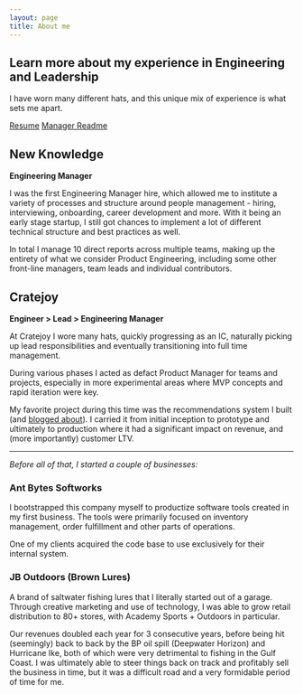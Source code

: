 ```yaml
---
layout: page
title: About me
---
```


<div class="jumbotron">
    <h2 class="">Learn more about my experience in Engineering and Leadership</h2>
    <p>I have worn many different hats, and this unique mix of experience is what sets me apart.</p>
    <a href="/docs/JasonBrownResume.3.3.19.pdf" class="btn btn-info btn-lg" target="_blank">Resume</a>
    <a href="https://managerreadme.com/readme/jasonbrown" class="btn btn-danger btn-lg" target="_blank">Manager Readme</a>
</div>

## New Knowledge
**Engineering Manager**

I was the first Engineering Manager hire, which allowed me to institute a variety of processes and structure around people management - hiring, interviewing, onboarding, career development and more. With it being an early stage startup, I still got chances to implement a lot of different technical structure and best practices as well.

In total I manage 10 direct reports across multiple teams, making up the entirety of what we consider Product Engineering, including some other front-line managers, team leads and individual contributors.

## Cratejoy
**Engineer > Lead > Engineering Manager**

At Cratejoy I wore many hats, quickly progressing as an IC, naturally picking up lead responsibilities and eventually transitioning into full time management.

During various phases I acted as defact Product Manager for teams and projects, especially
in more experimental areas where MVP concepts and rapid iteration were key.

My favorite project during this time was the recommendations system I built (and [blogged about](/recommendations-blog/)). I carried it from initial inception to prototype and ultimately to production where it had a significant impact on revenue, and (more importantly) customer LTV.

---
_Before all of that, I started a couple of businesses:_
### Ant Bytes Softworks
I bootstrapped this company myself to productize software tools created in my first business. The tools were primarily focused on inventory management, order fulfillment and other parts of operations. 

One of my clients acquired the code base to use exclusively for their internal system.

### JB Outdoors (Brown Lures)
A brand of saltwater fishing lures that I literally started out of a garage. Through creative marketing and use of technology, I was able to grow retail distribution to 80+ stores, with Academy Sports + Outdoors in particular.

Our revenues doubled each year for 3 consecutive years, before being hit (seemingly) back to back by the BP oil spill (Deepwater Horizon) and Hurricane Ike, both of which were very detrimental to fishing in the Gulf Coast. I was ultimately able to steer things back on track and profitably sell the business in time, but it was a difficult road and a very formidable period of time for me.
